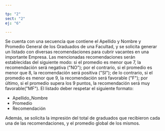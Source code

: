 ```yaml
---

tp: "2"
sect: "2"
ej: "6"

---
```


Se cuenta con una secuencia que contiene el Apellido y Nombre  y Promedio General de los Graduados de una Facultad,  y se solicita generar un listado con diversas  recomendaciones para cubrir vacantes en una importante Empresa. Las mencionadas recomendaciones serán establecidas del siguiente modo: si el promedio es menor que 7, la recomendación será  negativa ("NO"); por el contrario, si el promedio es menor que 8, la recomendación será  positiva ("SI"); de lo contrario, si el promedio es menor que 9, la recomendación será  favorable ("F");  por último, si el promedio supera los 9 puntos, la recomendación será  muy favorable("MF").
El listado deber  respetar el siguiente formato:

<ul class='fileul'>
	<li>Apellido_Nombre
	<li>Promedio
	<li>Recomendación
</ul>


Además, se solicita la impresión del total de graduados que recibieron cada una de las recomendaciones, y el promedio global de los mismos.
